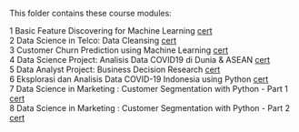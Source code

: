 This folder contains these course modules:<br>

1 Basic Feature Discovering for Machine Learning
 <a href="https://academy.dqlab.id/certificate/pdf/DQLABFATPYTOWPPM">cert</a> <br>
2 Data Science in Telco: Data Cleansing
 <a href="link">cert</a> <br>
3 Customer Churn Prediction using Machine Learning
 <a href="link">cert</a> <br>
4 Data Science Project: Analisis Data COVID19 di Dunia & ASEAN
 <a href="link">cert</a> <br>
5 Data Analyst Project: Business Decision Research
 <a href="https://academy.dqlab.id/certificate/pdf/DQLABDVIZ2CPOADJ">cert</a> <br>
6 Eksplorasi dan Analisis Data COVID-19 Indonesia using Python
 <a href="link">cert</a> <br>
7 Data Science in Marketing : Customer Segmentation with Python - Part 1
 <a href="link">cert</a> <br>
8 Data Science in Marketing : Customer Segmentation with Python - Part 2
 <a href="link">cert</a> <br>
